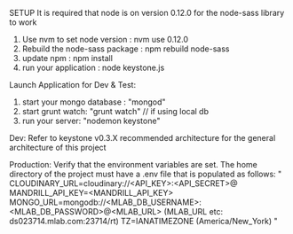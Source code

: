 SETUP
  It is required that node is on version 0.12.0 for the node-sass library to work
  1. Use nvm to set node version : nvm use 0.12.0
  2. Rebuild the node-sass package : npm rebuild node-sass
  3. update npm : npm install
  4. run your application : node keystone.js

Launch Application for Dev & Test:
  1. start your mongo database : "mongod"
  2. start grunt watch: "grunt watch" // if using local db
  3. run your server: "nodemon keystone"

Dev:
  Refer to keystone v0.3.X recommended architecture for the general architecture of this project

Production:
  Verify that the environment variables are set. The home directory of the project must have a .env file that is populated as follows:
  "
  CLOUDINARY_URL=cloudinary://<API_KEY>:<API_SECRET>@<USERNAME>
  MANDRILL_API_KEY=<MANDRILL_API_KEY>
  MONGO_URL=mongodb://<MLAB_DB_USERNAME>:<MLAB_DB_PASSWORD>@<MLAB_URL> (MLAB_URL etc: ds023714.mlab.com:23714/rt)
  TZ=IANATIMEZONE (America/New_York)
  "
